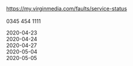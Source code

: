 https://my.virginmedia.com/faults/service-status<br /><br />
0345 454 1111<br />

2020-04-23 <br />
2020-04-24 <br />
2020-04-27 <br />
2020-05-04 <br />
2020-05-05 <br />
